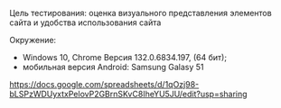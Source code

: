 Цель тестирования: оценка визуального представления элементов сайта и удобства использования сайта

Окружение: 
 - Windows 10, Chrome Версия 132.0.6834.197, (64 бит);
 - мобильная версия Android: Samsung Galasy 51

https://docs.google.com/spreadsheets/d/1qOzj98-bLSPzWDUyxtxPelovP2GBrnSKvC8IheYU5JU/edit?usp=sharing
